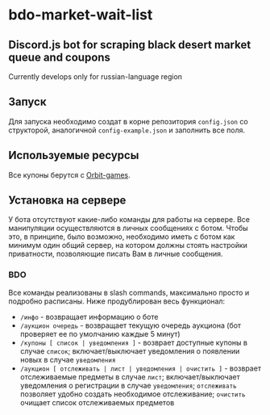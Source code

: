 # bdo-market-wait-list
## Discord.js bot for scraping black desert market queue and coupons
  Сurrently develops only for russian-language region

## Запуск
  Для запуска необходимо создат в корне репозитория `config.json` со структорой, аналогичной `config-example.json` и заполнить все поля.

## Используемые ресурсы
  Все купоны берутся с [Orbit-games](https://orbit-games.com/).

## Установка на сервере
  У бота отсутствуют какие-либо команды для работы на сервере. Все манипуляции осуществляются в личных сообщениях с ботом. Чтобы это, в принципе, было возможно, необходимо иметь с ботом как минимум один общий сервер, на котором должны стоять настройки приватности, позволяющие писать Вам в личные сообщения.

### BDO
  Все команды реализованы в slash commands, максимально просто и подробно расписаны. Ниже продублирован весь функционал:
 - `/инфо` - возвращает информацию о боте  
 - `/аукцион очередь` - возвращает текущую очередь аукциона (бот проверяет ее по умолчанию каждые 5 минут)  
 - `/купоны [ список | уведомления ]` - возврает доступные купоны в случае `список`; включает/выключает уведомления о появлении новых в случае `уведомления`  
 - `/аукцион [ отслеживать | лист | уведомления | очистить ]` - возврает отслеживаемые предметы в случае `лист`; включает/выключает уведомления о регистрации в случае `уведомления`; `отслеживать` позволяет удобно создать необходимое отслеживание; `очистить` очищает список отслеживаемых предметов   

  
